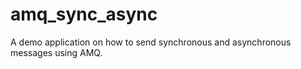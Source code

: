# amq_sync_async
A demo application on how to send synchronous and asynchronous messages using AMQ.
